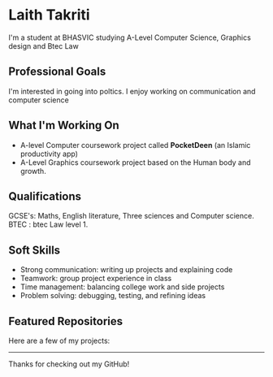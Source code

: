 # Laith Takriti 


I'm a student at BHASVIC studying A-Level Computer Science, Graphics design and Btec Law  


## Professional Goals

I'm interested in going into poltics.
I enjoy working on communication and computer science 

## What I'm Working On

- A-level Computer coursework project  called **PocketDeen** (an Islamic productivity app) 
- A-Level Graphics coursework project based on the Human body and growth.



## Qualifications

GCSE's: Maths, English literature, Three sciences and Computer science.
BTEC  : btec Law  level 1.


## Soft Skills

- Strong communication: writing up projects and explaining code
- Teamwork: group project experience in class
- Time management: balancing college work and side projects
- Problem solving: debugging, testing, and refining ideas



## Featured Repositories

Here are a few of my projects:




---

Thanks for checking out my GitHub!
